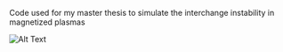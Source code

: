 ﻿Code used for my master thesis to simulate the interchange instability in magnetized plasmas

![Alt Text](vorticity.gid)
